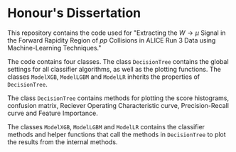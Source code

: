 # Honour's Dissertation

This repository contains the code used for "Extracting the $W\to\mu$ Signal in the Forward Rapidity Region of $pp$ Collisions in ALICE Run 3 Data using Machine-Learning Techniques."

The code contains four classes. The class ``DecisionTree`` contains the global settings for all classifier algorithms, as well as the plotting functions. The classes ``ModelXGB``, ``ModelLGBM`` and ``ModelLR`` inherits the properties of ``DecisionTree``.

The class ``DecisionTree`` contains methods for plotting the score histograms, confusion matrix, Reciever Operating Characteristic curve, Precision-Recall curve and Feature Importance.

The classes ``ModelXGB``, ``ModelLGBM`` and ``ModelLR`` contains the classifier methods and helper functions that call the methods in ``DecisionTree`` to plot the results from the internal methods.

